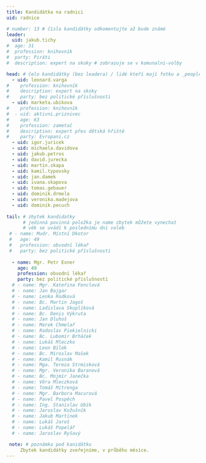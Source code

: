 ```yaml
---
title: Kandidátka na radnici
uid: radnice

# number: 13 # číslo kandidátky odkomentujte až bude známé
leader:
  uid: jakub.tichy
#  age: 31
#  profession: knihovník
#  party: Piráti
#  description: expert na skoky # zobrazuje se v komunalni-volby

head: # čelo kandidátky (bez leadera) / lidé kteří mají fotku a _people/jmeno.md
  - uid: leonard.varga
#    profession: knihovník
#    description: expert na skoky
#    party: bez politické příslušnosti
  - uid: marketa.ubikova
#    profession: knihovník
#  - uid: aktivni.priznivec
#    age: 63
#    profession: zametač
#    description: expert přes dětská hřiště
#    party: Evropani.cz
  - uid: igor.juricek
  - uid: michaela.davidova
  - uid: jakub.petros
  - uid: david.jurecka
  - uid: martin.skapa
  - uid: kamil.typovsky
  - uid: jan.damek
  - uid: ivana.skapova
  - uid: tomas.gebauer
  - uid: dominik.drmela
  - uid: veronika.madejova
  - uid: dominik.pecuch
  
tail: # zbytek kandidatky
      # jedinná povinná položka je name zbytek můžete vynechat
      # věk se uvádí k poslednímu dni voleb
 # - name: Mudr. Místní Dkotor
 #   age: 49
 #   profession: obvodní lékař
 #   party: bez politické příslušnosti
 
  - name: Mgr. Petr Exner
    age: 49
    profession: obvodní lékař
    party: bez politické příslušnosti
  # - name: Mgr. Kateřina Fenclová
  # - name: Jan Bajgar
  # - name: Lenka Rodková
  # - name: Bc. Martin Jagoš
  # - name: Ladislava Skuplíková
  # - name: Bc. Denis Výkruta
  # - name: Jan Dluhoš
  # - name: Marek Chmelař
  # - name: Radoslav Piekielnicki
  # - name: Bc. Lubomír Brháček
  # - name: Lukáš Mleczko
  # - name: Leon Bílek
  # - name: Bc. Miroslav Mašek
  # - name: Kamil Rusnák
  # - name: Mga. Tereza Strmisková
  # - name: Mgr. Veronika Baranová
  # - name: Bc. Mojmír Janečka
  # - name: Věra Mleczková
  # - name: Tomáš Mitrenga
  # - name: Mgr. Barbora Macurová
  # - name: Pavel Pospěch
  # - name: Ing. Stanislav Ubík
  # - name: Jaroslav Kožušník
  # - name: Jakub Martinek
  # - name: Lukáš Jaroš
  # - name: Lukáš Popelář
  # - name: Jaroslav Ryšavý

 note: # poznámka pod kanidátku
     Zbytek kandidátky zveřejníme, v průběhu měsíce.
---
```




